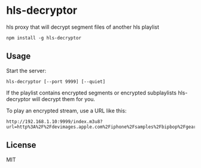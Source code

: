 # hls-decryptor

hls proxy that will decrypt segment files of another hls playlist

```
npm install -g hls-decryptor
```

## Usage

Start the server:

```
hls-decryptor [--port 9999] [--quiet]
```

If the playlist contains encrypted segments or encrypted subplaylists hls-decryptor will decrypt them for you.

To play an encrypted stream, use a URL like this:

```
http://192.168.1.10:9999/index.m3u8?url=http%3A%2F%2Fdevimages.apple.com%2Fiphone%2Fsamples%2Fbipbop%2Fgear1%2Fprog_index.m3u8
```

## License

MIT